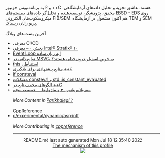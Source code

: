 یه برنامه‌نویس جونیور R و ++C هستم.
عاشق تجزیه و‌ تحلیل داده‌های آزمایشگاهی.
محقق، پژوهشگر، توسعه‌دهنده و تحلیل‌گر داده‌های سیستم‌های EBSD - EDS روی میکروسکوپ‌های الکترونی FIB/SEM.
هم اکنون مشغول در آزمایشگاه TEM و SEM [پرتو رایان رستاک.](https://partowrayan.com/)
<br>
<br>آخرین پست های وبلاگ
- [معرفی CI/CD](https://parikhaleghi.ir/2022/07/07/ci-cd/)
- [بخش ۰ – معرفی Intel® Stratix® ۱۰](https://parikhaleghi.ir/2022/05/30/0-intel-stratix-10/)
- [Event Loop به زبان ساده!](https://parikhaleghi.ir/2022/05/16/basic-event-loop/)
- [توابع ذاتی در MSVC، به خوبیِ اسمبلر درون‌خطی هستند؟](https://parikhaleghi.ir/2022/04/12/intrinsics/)
- [this استنباطی](https://parikhaleghi.ir/2022/04/06/deducing-this/)
- [منابع پیشنهادی برای یادگیری ++C](https://parikhaleghi.ir/2022/03/13/cc-resources/)
- [if consteval](https://parikhaleghi.ir/2022/02/25/if-consteval/)
- [مشکلات consteval و std::is_constant_evaluated](https://parikhaleghi.ir/2022/02/21/cc-consteval/)
- [الگوهای مخفف تابع در ++C](https://parikhaleghi.ir/2022/02/20/cc-abbreviated-function-templates/)
- [سی‌پلاس‌پلاس۲۰ و ماژول‌ها — قسمت سوّم](https://parikhaleghi.ir/2022/02/15/cc-modules-part-3/)
<br><br>*More Content in [Parikhalegi.ir](https://parikhaleghi.ir)*<br><br>CppReference
- [c/experimental/dynamic/asprintf](https://en.cppreference.com/w/c/experimental/dynamic/asprintf)
<br><br>*More Contributing in [cppreference](https://en.cppreference.com/mwiki/index.php?limit=50&tagfilter=&title=Special%3AContributions&contribs=user&target=Parisakhaleghi&namespace=&year=&month=-1)*<hr>
<div align="center">
README.md last auto generated Mon Jul 18 12:35:40 2022
<br>
<a href="https://parikhaleghi.ir/2022/07/07/ci-cd/#:~:text=%D9%85%D8%AB%D8%A7%D9%84%3A%20%D8%A7%D8%B3%D8%AA%D9%81%D8%A7%D8%AF%D9%87%20%D8%A7%D8%B2%20CI/CD%20%D8%AF%D8%B1%20%D8%A7%DA%A9%D8%A7%D9%86%D8%AA%20GitHub" target="_blank">The mechanism of this profile</a>
</div>
<div align="center">
<a href="https://github.com/PariKhaleghi/PariKhaleghi/actions/workflows/cron.yml"><img src="https://github.com/Mehranalam/PariKhaleghi/actions/workflows/cron.yml/badge.svg"></a>
</div>
